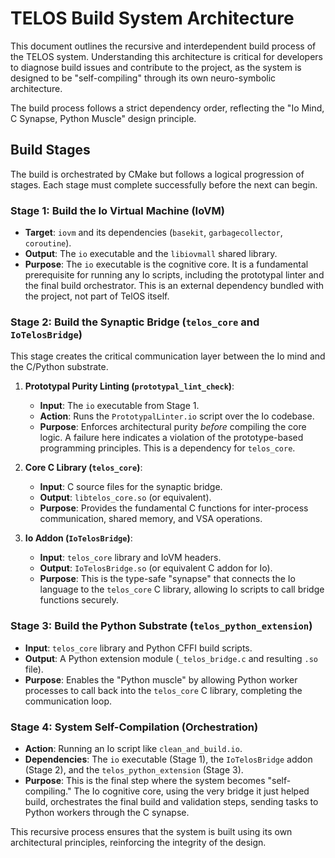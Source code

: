 # TELOS Build System Architecture

This document outlines the recursive and interdependent build process of the TELOS system. Understanding this architecture is critical for developers to diagnose build issues and contribute to the project, as the system is designed to be "self-compiling" through its own neuro-symbolic architecture.

The build process follows a strict dependency order, reflecting the "Io Mind, C Synapse, Python Muscle" design principle.

## Build Stages

The build is orchestrated by CMake but follows a logical progression of stages. Each stage must complete successfully before the next can begin.

### Stage 1: Build the Io Virtual Machine (IoVM)

-   **Target**: `iovm` and its dependencies (`basekit`, `garbagecollector`, `coroutine`).
-   **Output**: The `io` executable and the `libiovmall` shared library.
-   **Purpose**: The `io` executable is the cognitive core. It is a fundamental prerequisite for running any Io scripts, including the prototypal linter and the final build orchestrator. This is an external dependency bundled with the project, not part of TelOS itself.

### Stage 2: Build the Synaptic Bridge (`telos_core` and `IoTelosBridge`)

This stage creates the critical communication layer between the Io mind and the C/Python substrate.

1.  **Prototypal Purity Linting (`prototypal_lint_check`)**:
    -   **Input**: The `io` executable from Stage 1.
    -   **Action**: Runs the `PrototypalLinter.io` script over the Io codebase.
    -   **Purpose**: Enforces architectural purity *before* compiling the core logic. A failure here indicates a violation of the prototype-based programming principles. This is a dependency for `telos_core`.

2.  **Core C Library (`telos_core`)**:
    -   **Input**: C source files for the synaptic bridge.
    -   **Output**: `libtelos_core.so` (or equivalent).
    -   **Purpose**: Provides the fundamental C functions for inter-process communication, shared memory, and VSA operations.

3.  **Io Addon (`IoTelosBridge`)**:
    -   **Input**: `telos_core` library and IoVM headers.
    -   **Output**: `IoTelosBridge.so` (or equivalent C addon for Io).
    -   **Purpose**: This is the type-safe "synapse" that connects the Io language to the `telos_core` C library, allowing Io scripts to call bridge functions securely.

### Stage 3: Build the Python Substrate (`telos_python_extension`)

-   **Input**: `telos_core` library and Python CFFI build scripts.
-   **Output**: A Python extension module (`_telos_bridge.c` and resulting `.so` file).
-   **Purpose**: Enables the "Python muscle" by allowing Python worker processes to call back into the `telos_core` C library, completing the communication loop.

### Stage 4: System Self-Compilation (Orchestration)

-   **Action**: Running an Io script like `clean_and_build.io`.
-   **Dependencies**: The `io` executable (Stage 1), the `IoTelosBridge` addon (Stage 2), and the `telos_python_extension` (Stage 3).
-   **Purpose**: This is the final step where the system becomes "self-compiling." The Io cognitive core, using the very bridge it just helped build, orchestrates the final build and validation steps, sending tasks to Python workers through the C synapse.

This recursive process ensures that the system is built using its own architectural principles, reinforcing the integrity of the design.
